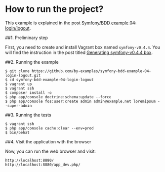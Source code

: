 How to run the project?
=======================

This example is explained in
the post
[Symfony/BDD example 04: login/logout](/2015/01/01/bdd-example-login-logout.html).

##1. Preliminary step

First, you need to create and install Vagrant box
named `symfony-v0.4.4`. You will find the instruction
in the post titled
[Generating symfony-v0.4.4 box](http://by-examples.net/2014/12/23/generating-symfony-0-4-4-box.html).

##2. Running the example

    $ git clone https://github.com/by-examples/symfony-bdd-example-04-login-logout.git
    $ cd symfony-bdd-example-04-login-logout
    $ vagrant up
    $ vagrant ssh
    $ composer install -o
    $ php app/console doctrine:schema:update --force
    $ php app/console fos:user:create admin admin@example.net loremipsum --super-admin

##3. Running the tests

    $ vagrant ssh
    $ php app/console cache:clear --env=prod
    $ bin/behat

##4. Visit the application with the browser

Now, you can run the web browser and visit:

    http://localhost:8880/
    http://localhost:8880/app_dev.php/

